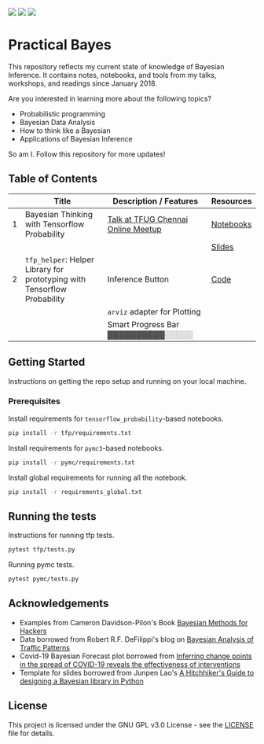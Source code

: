 ![](https://img.shields.io/badge/pymc-3.9.3-green) ![](https://img.shields.io/badge/tensorflow_probability-0.11.0-yellow) ![](https://img.shields.io/badge/license-GNU%20GPL%20v3.0-blue)

# Practical Bayes



This repository reflects my current state of knowledge of Bayesian Inference.
It contains notes, notebooks, and tools from my talks, workshops, and readings since January 2018.

Are you interested in learning more about the following topics?

- Probabilistic programming
- Bayesian Data Analysis
- How to think like a Bayesian
- Applications of Bayesian Inference

So am I. Follow this repository for more updates!

## Table of Contents

|      | Title                                                        | Description / Features                                       | Resources                                                    |
| ---- | ------------------------------------------------------------ | ------------------------------------------------------------ | ------------------------------------------------------------ |
| 1    | Bayesian Thinking with Tensorflow Probability                | [Talk at TFUG Chennai Online Meetup](https://twitter.com/TFUGChennai/status/1295763421149855744?s=20) | [Notebooks](tfp/)                                            |
|      |                                                              |                                                              | [Slides](https://drive.google.com/file/d/1I4BHlQZBo49pGy77LH3Xc_b2Hg41k7e7/view?usp=sharing) |
| 2    | `tfp_helper`: Helper Library for prototyping with Tensorflow Probability | Inference Button                                             | [Code](https://github.com/suriyadeepan/tfp_helper)           |
|      |                                                              | `arviz` adapter for Plotting                                 |                                                              |
|      |                                                              | Smart Progress Bar ▓▓▓▓▓▓▓▓▓▓░░░░░                   |                                                              |



## Getting Started

Instructions on getting the repo setup and running on your local machine.

### Prerequisites

Install requirements for `tensorflow_probability`-based notebooks.

```bash
pip install -r tfp/requirements.txt
```

Install requirements for `pymc3`-based notebooks.

```bash
pip install -r pymc/requirements.txt
```

Install global requirements for running all the notebook.

```bash
pip install -r requirements_global.txt
```

## Running the tests

Instructions for running tfp tests.

```bash
pytest tfp/tests.py
```

Running pymc tests.

```bash
pytest pymc/tests.py
```

## Acknowledgements

- Examples from Cameron Davidson-Pilon's Book [Bayesian Methods for Hackers](https://camdavidsonpilon.github.io/Probabilistic-Programming-and-Bayesian-Methods-for-Hackers/)
- Data borrowed from Robert R.F. DeFilippi's blog on [Bayesian Analysis of Traffic Patterns](https://medium.com/@rrfd/bayesian-analysis-for-traffic-patterns-480e71a680ab)
- Covid-19 Bayesian Forecast plot borrowed from [Inferring change points in the spread of COVID-19 reveals the effectiveness of interventions](https://science.sciencemag.org/content/369/6500/eabb9789)
- Template for slides borrowed from Junpen Lao's [A Hitchhiker's Guide to designing a Bayesian library in Python](https://docs.google.com/presentation/d/1xgNRJDwkWjTHOYMj5aGefwWiV8x-Tz55GfkBksZsN3g/edit?usp=sharing)

## License

This project is licensed under the GNU GPL v3.0 License - see the [LICENSE](LICENSE) file for details.
